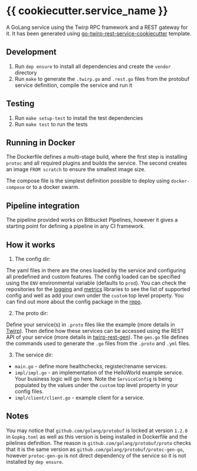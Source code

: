 # {{ cookiecutter.service_name }}

A GoLang service using the Twirp RPC framework and a REST gateway for it. It has been generated using [go-twirp-rest-service-cookiecutter](https://github.com/Noxdew/go-twirp-rest-service-cookiecutter) template.

## Development

1. Run `dep ensure` to install all dependencies and create the `vendor` directory
2. Run `make` to generate the `.twirp.go` and `.rest.go` files from the protobuf service definition, compile the service and run it

## Testing

1. Run `make setup-test` to install the test dependencies
2. Run `make test` to run the tests

## Running in Docker

The Dockerfile defines a multi-stage build, where the first step is installing `protoc` and all required plugins and builds the service. The second creates an image `FROM scratch` to ensure the smallest image size.

The compose file is the simplest definition possible to deploy using `docker-compose` or to a docker swarm.

## Pipeline integration

The pipeline provided works on Bitbucket Pipelines, however it gives a starting point for defining a pipeline in any CI framework.

## How it works

1. The config dir:

The yaml files in there are the ones loaded by the service and configuring all predefined and custom features. The config loaded can be specified using the `ENV` environmental variable (defaults to `prod`). You can check the repositories for the [logging](https://bitbucket.org/noxdew/log) and [metrics](https://bitbucket.org/noxdew/metrics) libraries to see the list of supported config and well as add your own under the `custom` top level property. You can find out more about the config package in the [repo](https://bitbucket.org/noxdew/config).

2. The proto dir:

Define your service(s) in `.proto` files like the example (more details in [Twirp](https://github.com/twitchtv/twirp)). Then define how these services can be accessed using the REST API of your service (more details in [twirp-rest-gen](https://bitbucket.org/noxdew/twirp-rest-gen)). The `gen.go` file defines the commands used to generate the `.go` files from the `.proto` and `.yml` files.

3. The service dir:

- `main.go` - define more healthchecks, register/rename services.
- `impl/impl.go` - an implementation of the HelloWorld example service. Your business logic will go here. Note the `ServiceConfig` is being populated by the values under the `custom` top level property in your config files.
- `impl/client/client.go` - example client for a service.

## Notes

You may notice that `github.com/golang/protobuf` is locked at version `1.2.0` in `Gopkg.toml` as well as this version is being installed in Dockerfile and the pilelines definition. The reason is `github.com/golang/protobuf/proto` checks that it is the same version as `github.com/golang/protobuf/protoc-gen-go`, however `protoc-gen-go` is not direct dependency of the service so it is not installed by `dep ensure`.
